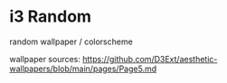 # i3 Random

random wallpaper / colorscheme

wallpaper sources: 
https://github.com/D3Ext/aesthetic-wallpapers/blob/main/pages/Page5.md

